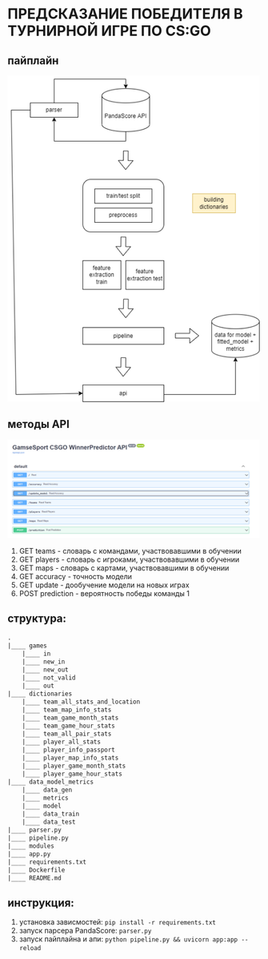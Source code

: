 # ПРЕДСКАЗАНИЕ ПОБЕДИТЕЛЯ В ТУРНИРНОЙ ИГРЕ ПО CS:GO

## пайплайн

<img src="pipeline.png">

## методы API

<img src="api.png">

1. GET teams - словарь с командами, участвовавшими в обучении
2. GET players - словарь с игроками, участвовавшими в обучении
3. GET maps - словарь с картами, участвовавшими в обучении
4. GET accuracy - точность модели
4. GET update - дообучение модели на новых играх
5. POST prediction  - вероятность победы команды 1

## структура:

```
.
|____ games
    |____ in
    |____ new_in
    |____ new_out
    |____ not_valid
    |____ out
|____ dictionaries
    |____ team_all_stats_and_location
	|____ team_map_info_stats
	|____ team_game_month_stats
	|____ team_game_hour_stats
	|____ team_all_pair_stats
	|____ player_all_stats
	|____ player_info_passport
	|____ player_map_info_stats
	|____ player_game_month_stats
	|____ player_game_hour_stats    
|____ data_model_metrics    
    |____ data_gen
    |____ metrics
    |____ model
    |____ data_train
    |____ data_test
|____ parser.py
|____ pipeline.py
|____ modules
|____ app.py
|____ requirements.txt
|____ Dockerfile
|____ README.md

```

## инструкция:
1. установка зависмостей: ```pip install -r requirements.txt```
2. запуск парсера PandaScore: ```parser.py```
3. запуск пайплайна и апи: ```python pipeline.py && uvicorn app:app --reload```